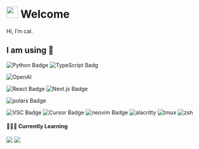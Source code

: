 # <img src="https://raw.githubusercontent.com/caldotdev/caldotdev/master/wave.gif" width="30px" height="30px" /> Welcome

Hi, I’m cal.

## I am using 🔧

![Python Badge](https://img.shields.io/badge/Python-Language-informational?style=flat&logo=python&logoColor=white&color=0C356A)
![TypeScript Badg](https://img.shields.io/badge/Typescript-Language-informational?style=flat&logo=typescript&logoColor=white&color=0C356A)

![OpenAI](https://img.shields.io/badge/AI-OpenAI-informational?style=flat&logo=openai&logoColor=white&color=FFC436)

![React Badge](https://img.shields.io/badge/React-Framework-informational?style=flat&logo=react&logoColor=white&color=0174BE)
![Next.js Badge](https://img.shields.io/badge/Next.js-Framework-informational?style=flat&logo=next.js&logoColor=white&color=0174BE)

![polars Badge](https://img.shields.io/badge/polars-Package-informational?style=flat&logo=polars&logoColor=white&color=ED7D31)

![VSC Badge](https://img.shields.io/badge/VSV-Editor-informational?style=flat&logo=visual-studio-code&logoColor=white&color=EADBC8)
![Cursor Badge](https://custom-icon-badges.demolab.com/badge/Cursor.so-Editor-informational?style=flat&logo=cursor.so&logoColor=white&color=EADBC8)
![neovim Badge](https://img.shields.io/badge/neovim-Editor-informational?style=flat&logo=neovim&logoColor=white&color=EADBC8)
![alacritty](https://img.shields.io/badge/Alacritty-Terminal-informational?style=flat&logo=alacritty&logoColor=white&color=EADBC8)
![tmux](https://img.shields.io/badge/tmux-Tool-informational?style=flat&logo=tmux&logoColor=white&color=EADBC8)
![zsh](https://img.shields.io/badge/zsh-Shell-informational?style=flat&logo=gnu-bash&logoColor=white&color=EADBC8)

#### 👨🏻‍💻 Currently Learning
![](https://img.shields.io/badge/🦜🔗%20LangChain-AI-informational?style=flat&color=FFC436)
![](https://img.shields.io/badge/Framework-PyTorch-informational?style=flat&logo=pytorch&logoColor=white&color=FFC436)

<!---
caldotdev/caldotdev is a ✨ special ✨ repository because its `README.md` (this file) appears on your GitHub profile.
You can click the Preview link to take a look at your changes.
--->
